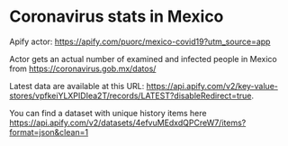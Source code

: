 # Coronavirus stats in Mexico

Apify actor: https://apify.com/puorc/mexico-covid19?utm_source=app

Actor gets an actual number of examined and infected people in Mexico from https://coronavirus.gob.mx/datos/

Latest data are available at this URL: https://api.apify.com/v2/key-value-stores/vpfkeiYLXPIDIea2T/records/LATEST?disableRedirect=true.

You can find a dataset with unique history items here
https://api.apify.com/v2/datasets/4efvuMEdxdQPCreW7/items?format=json&clean=1

